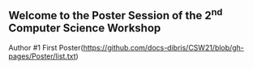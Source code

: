 ## Welcome to the Poster Session of the 2<sup>nd</sup> Computer Science Workshop


Author #1 First Poster(https://github.com/docs-dibris/CSW21/blob/gh-pages/Poster/list.txt)
